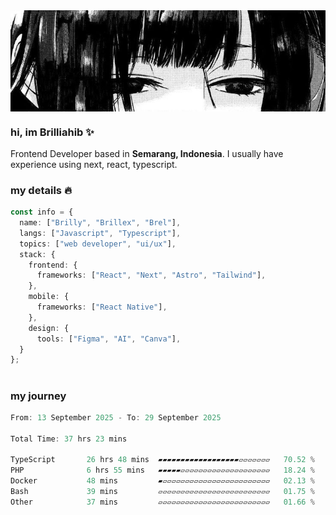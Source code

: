 <div align="center" style="display: flex; justify-content: center;">
    <img align="center" src="./public/banner.jpg" alt="Msafdev Header" style="width: 100%; height: auto">
</div>

### hi, im Brilliahib ✨

Frontend Developer based in **Semarang, Indonesia**. I usually have experience using next, react, typescript.

### my details 🔥

```typescript
const info = {
  name: ["Brilly", "Brillex", "Brel"],
  langs: ["Javascript", "Typescript"],
  topics: ["web developer", "ui/ux"],
  stack: {
    frontend: {
      frameworks: ["React", "Next", "Astro", "Tailwind"],
    },
    mobile: {
      frameworks: ["React Native"],
    },
    design: {
      tools: ["Figma", "AI", "Canva"],
  }
};
```

#

### my journey
<!--START_SECTION:waka-->

```typescript
From: 13 September 2025 - To: 29 September 2025

Total Time: 37 hrs 23 mins

TypeScript       26 hrs 48 mins  ▰▰▰▰▰▰▰▰▰▰▰▰▰▰▰▰▰▰▱▱▱▱▱▱▱   70.52 %
PHP              6 hrs 55 mins   ▰▰▰▰▰▱▱▱▱▱▱▱▱▱▱▱▱▱▱▱▱▱▱▱▱   18.24 %
Docker           48 mins         ▰▱▱▱▱▱▱▱▱▱▱▱▱▱▱▱▱▱▱▱▱▱▱▱▱   02.13 %
Bash             39 mins         ▱▱▱▱▱▱▱▱▱▱▱▱▱▱▱▱▱▱▱▱▱▱▱▱▱   01.75 %
Other            37 mins         ▱▱▱▱▱▱▱▱▱▱▱▱▱▱▱▱▱▱▱▱▱▱▱▱▱   01.66 %
```

<!--END_SECTION:waka-->
